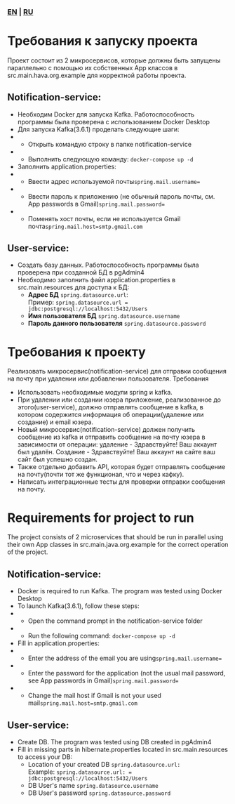 ### [EN](#EN) | [RU](#RU)

# <a name="RU"></a>Требования к запуску проекта
Проект состоит из 2 микросервисов, которые должны быть запущены параллельно с помощью их собственных
App классов в src.main.hava.org.example для корректной работы проекта.
## Notification-service:
 - Необходим Docker для запуска Kafka. Работоспособность программы была проверена с использованием Docker Desktop
 - Для запуска Kafka(3.6.1) проделать следующие шаги:
 - - Открыть командую строку в папке notification-service
 - - Выполнить следующую команду: ```docker-compose up -d```
 - Заполнить application.properties:
 - - Ввести адрес используемой почты```spring.mail.username=```
 - - Ввести пароль к приложению (не обычный пароль почты, см. App passwords в Gmail)```spring.mail.password=```
 - - Поменять хост почты, если не используется Gmail почта```spring.mail.host=smtp.gmail.com```
## User-service:
- Создать базу данных. Работоспособность программы была проверена при созданной БД в pgAdmin4
- Необходимо заполнить файл application.properties в src.main.resources для доступа к БД:
    - **Адрес БД** ```spring.datasource.url```: \
      Пример: ```spring.datasource.url = jdbc:postgresql://localhost:5432/Users```
    - **Имя пользователя БД** ```spring.datasource.username```
    - **Пароль данного пользователя** ```spring.datasource.password```
# Требования к проекту
Реализовать микросервис(notification-service) для отправки сообщения на почту при удалении или добавлении пользователя.
Требования

 - Использовать необходимые модули spring и kafka.
 - При удалении или создании юзера приложение, реализованное до этого(user-service), должно отправлять сообщение в kafka, в котором содержится информация об операции(удаление или создание) и email юзера.
 - Новый микросервис(notification-service) должен получить сообщение из kafka и отправить сообщение на почту юзера в зависимости от операции: удаление - Здравствуйте! Ваш аккаунт был удалён. Создание - Здравствуйте! Ваш аккаунт на сайте ваш сайт был успешно создан.
 - Также отдельно добавить API, которая будет отправлять сообщение на почту(почти тот же функционал, что и через кафку).
 - Написать интеграционные тесты для проверки отправки сообщения на почту.

# <a name="EN"></a>Requirements for project to run
The project consists of 2 microservices that should be run in parallel using their own
App classes in src.main.java.org.example for the correct operation of the project.
## Notification-service:
- Docker is required to run Kafka. The program was tested using Docker Desktop
- To launch Kafka(3.6.1), follow these steps:
- - Open the command prompt in the notification-service folder
- - Run the following command: ```docker-compose up -d```
- Fill in application.properties:
- - Enter the address of the email you are using```spring.mail.username=```
- - Enter the password for the application (not the usual mail password, see App passwords in Gmail)```spring.mail.password=```
- - Change the mail host if Gmail is not your used mail```spring.mail.host=smtp.gmail.com ```
## User-service:
- Create DB. The program was tested using DB created in pgAdmin4
- Fill in missing parts in hibernate.properties located in src.main.resources to access your DB:
    - Location of your created DB ```spring.datasource.url:```\
      Example: ```spring.datasource.url: = jdbc:postgresql://localhost:5432/Users```
    - DB User's name ```spring.datasource.username```
    - DB User's password ```spring.datasource.password ```